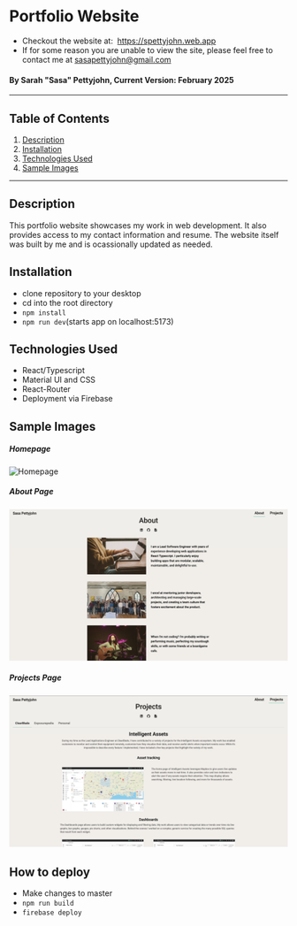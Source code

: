 # Portfolio Website

- Checkout the website at:  https://spettyjohn.web.app
- If for some reason you are unable to view the site, please feel free to contact me at sasapettyjohn@gmail.com

#### By Sarah "Sasa" Pettyjohn, Current Version: February 2025

---

## Table of Contents

1. [Description](#description)
2. [Installation](#installation)
3. [Technologies Used](#technologies-used)
4. [Sample Images](#sample-images)

---

## Description

This portfolio website showcases my work in web development. It also provides access to my contact information and resume. The website itself was built by me and is ocassionally updated as needed.

## Installation

- clone repository to your desktop
- cd into the root directory
- `npm install`
- `npm run dev`(starts app on localhost:5173)

## Technologies Used

- React/Typescript
- Material UI and CSS
- React-Router
- Deployment via Firebase

## Sample Images

##### Homepage

![Homepage](./src/assets/homepage_example_img.png)

##### About Page

![About](./src/assets/about_example_img.png)

##### Projects Page

![Projects](./src/assets/projects_example_img.png)

## How to deploy

- Make changes to master
- `npm run build`
- `firebase deploy`
